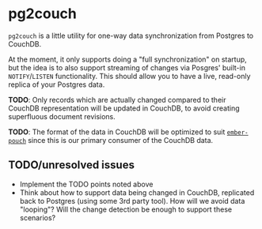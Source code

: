 # pg2couch

`pg2couch` is a little utility for one-way data synchronization from Postgres to CouchDB.

At the moment, it only supports doing a "full synchronization" on startup, but the idea is to also support streaming of changes via Posgres' built-in `NOTIFY`/`LISTEN` functionality. This should allow you to have a live, read-only replica of your Postgres data.

**TODO**: Only records which are actually changed compared to their CouchDB representation will be updated in CouchDB, to avoid creating superfluous document revisions.

**TODO**: The format of the data in CouchDB will be optimized to suit [`ember-pouch`](https://github.com/pouchdb-community/ember-pouch) since this is our primary consumer of the CouchDB data.

## TODO/unresolved issues

- Implement the TODO points noted above
- Think about how to support data being changed in CouchDB, replicated back to Postgres (using some 3rd party tool). How will we avoid data "looping"? Will the change detection be enough to support these scenarios?
